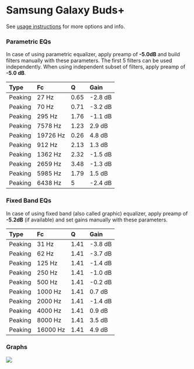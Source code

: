 # Samsung Galaxy Buds+
See [usage instructions](https://github.com/jaakkopasanen/AutoEq#usage) for more options and info.

### Parametric EQs
In case of using parametric equalizer, apply preamp of **-5.0dB** and build filters manually
with these parameters. The first 5 filters can be used independently.
When using independent subset of filters, apply preamp of **-5.0 dB**.

| Type    | Fc       |    Q | Gain    |
|:--------|:---------|:-----|:--------|
| Peaking | 27 Hz    | 0.65 | -2.8 dB |
| Peaking | 70 Hz    | 0.71 | -3.2 dB |
| Peaking | 295 Hz   | 1.76 | -1.1 dB |
| Peaking | 7578 Hz  | 1.23 | 2.9 dB  |
| Peaking | 19726 Hz | 0.26 | 4.8 dB  |
| Peaking | 912 Hz   | 2.13 | 1.3 dB  |
| Peaking | 1362 Hz  | 2.32 | -1.5 dB |
| Peaking | 2659 Hz  | 3.48 | -1.3 dB |
| Peaking | 5985 Hz  | 1.79 | 1.5 dB  |
| Peaking | 6438 Hz  | 5    | -2.4 dB |

### Fixed Band EQs
In case of using fixed band (also called graphic) equalizer, apply preamp of **-5.2dB**
(if available) and set gains manually with these parameters.

| Type    | Fc       |    Q | Gain    |
|:--------|:---------|:-----|:--------|
| Peaking | 31 Hz    | 1.41 | -3.8 dB |
| Peaking | 62 Hz    | 1.41 | -3.7 dB |
| Peaking | 125 Hz   | 1.41 | -1.4 dB |
| Peaking | 250 Hz   | 1.41 | -1.0 dB |
| Peaking | 500 Hz   | 1.41 | -0.2 dB |
| Peaking | 1000 Hz  | 1.41 | 0.7 dB  |
| Peaking | 2000 Hz  | 1.41 | -1.4 dB |
| Peaking | 4000 Hz  | 1.41 | 0.9 dB  |
| Peaking | 8000 Hz  | 1.41 | 3.5 dB  |
| Peaking | 16000 Hz | 1.41 | 4.9 dB  |

### Graphs
![](./Samsung%20Galaxy%20Buds%20+.png)
